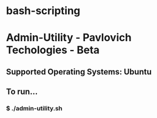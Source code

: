 # bash-scripting

# Admin-Utility - Pavlovich Techologies - Beta

## Supported Operating Systems: Ubuntu

## To run...
### $ ./admin-utility.sh